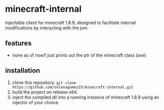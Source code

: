 # minecraft-internal

injectable client for minecraft 1.8.9, designed to facilitate internal modifications by interacting with the jvm.

## features
- none as of now!! just prints out the ptr of the minecraft class (ave)

## installation

1. clone this repository: `git clone https://github.com/selenagomez25/minecraft-internal.git`
2. build the project on release x64.
3. inject the compiled dll into a running instance of minecraft 1.8.9 using an injector of your choice.

